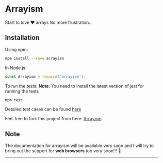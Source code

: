 # Arrayism
Start to love ❤️  arrays
No more frustration...

## Installation
Using npm:
```bash
npm install --save arrayism
```

In Node.js:
```js
const Arrayism = require('arrayism');
```

To run the tests:
**Note:** You need to install the latest version of jest for running the tests
```bash
npm test
```
Detailed test cases can be found [here](https://github.com/Atul-Kumar-Official/Arrayism/tree/master/test/unit_testing)

Feel free to fork this project from here: [Arrayism](https://github.com/Atul-Kumar-Official/Arrayism)

## Note
The documentation for arrayism will be available very soon and I will try to bring out the support for **web browsers** too very soon!!! 🎉

---